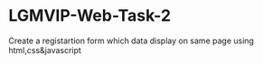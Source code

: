 # LGMVIP-Web-Task-2
Create a registartion form which data display on same page using html,css&javascript
